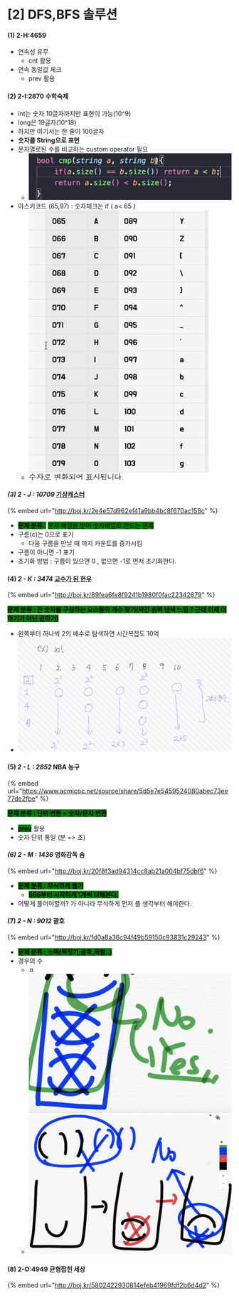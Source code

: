 # \[2] DFS,BFS 솔루션

#### (1) 2-H:4659

* 연속성 유무
  * cnt 활용
* 연속 동일값 체크
  * prev 활용

#### (2) 2-I:2870 수학숙제

* int는 숫자 10글자까지만 표현이 가능(10^9)
* long은 19글자(10^18)
* 하지만 여기서는 한 줄이 100글자
* **숫자를 String으로 표현**
* 문자열로된 수를 비교하는 custom operator 필요
  * ![](<../../.gitbook/assets/image (22).png>)
* 아스키코드 (65,97) : 숫자체크는 if ( a< 65 )
  * ![](<../../.gitbook/assets/image (21).png>)

#### _(3) 2 - J : 10709_ [기상캐스터](https://www.acmicpc.net/problem/10709)

{% embed url="http://boj.kr/2e4e57d962ef41a9bb4bc8f670ac158c" %}

* <mark style="background-color:green;">**문제 분류 :**</mark> <mark style="background-color:green;"></mark><mark style="background-color:green;">문자 배열을 받아 숫자배열로 만드는 문제</mark>
* 구름(c)는 0으로 표기
  * 다음 구름을 만날 때 까지 카운트를 증가시킴
* 구름이 아니면 -1 표기
* 초기화 방법 : 구름이 있으면 0 , 없으면 -1로 먼저 초기화한다.

#### (4) _2 - K : 3474_ [교수가 된 현우](https://www.acmicpc.net/problem/3474)

{% embed url="http://boj.kr/89fea6fe8f9241b1980f0fac22342679" %}

<mark style="background-color:green;">**문제 분류 : 큰 숫자를 구성하는 요소들의 개수 찾기(약간 왼쪽 냅색 느낌 ? 근데 이제 더하기가 아닌 곱하기)**</mark>

* 왼쪽부터 하나씩 2의 배수로 탐색하면 시간복잡도 10억
* ![](<../../.gitbook/assets/image (42).png>)

#### (5) _2 - L : 2852_ NBA 농구

{% embed url="https://www.acmicpc.net/source/share/5d5e7e5459524080abec73ee77de2fbe" %}

<mark style="background-color:green;">**문제 분류 : 단위 변환 + 숫자/문자 변환**</mark>

* <mark style="background-color:green;">**prev**</mark> 활용
* 숫자 단위 통일 (분 => 초)

#### _(6) 2 - M : 1436_ 영화감독 숌

{% embed url="http://boj.kr/20f8f3ad94314cc8ab21a004bf75dbf6" %}

* <mark style="background-color:green;">**문제 분류 :  무식하게 풀기**</mark>
  * <mark style="background-color:green;">**666부터 시작하게 1개씩 더해본다.**</mark>
* 어떻게 풀어야할까? 가 아니라 무식하게 먼저 풀 생각부터 해야한다.

#### (7) _2 - N : 9012_ 괄호

{% embed url="http://boj.kr/fd0a8a36c94f49b59150c93831c29243" %}

* <mark style="background-color:green;">**문제 분류 :  스택(짝짓기,괄호,폭발..)**</mark>
* 경우의 수
  * ㅍ![](<../../.gitbook/assets/image (59).png>)
  * ![](<../../.gitbook/assets/image (60).png>)

#### (8) 2-O:4949 균형잡힌 세상

{% embed url="http://boj.kr/5802422930814efeb41969fdf2b6d4d2" %}
